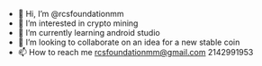 - 👋 Hi, I’m @rcsfoundationmm
- 👀 I’m interested in crypto mining
- 🌱 I’m currently learning android studio
- 💞️ I’m looking to collaborate on an idea for a new stable coin
- 📫 How to reach me rcsfoundationmm@gmail.com 2142991953

<!---
rcsfoundationmm/rcsfoundationmm is a ✨ special ✨ repository because its `README.md` (this file) appears on your GitHub profile.
You can click the Preview link to take a look at your changes.
--->
